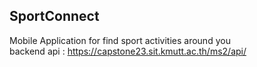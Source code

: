 ## SportConnect
Mobile Application for find sport activities around you  
backend api : https://capstone23.sit.kmutt.ac.th/ms2/api/
